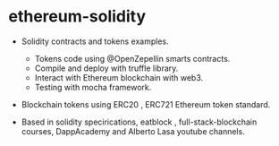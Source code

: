 # ethereum-solidity

- Solidity contracts and tokens examples.
  - Tokens code using @OpenZepellin smarts contracts.
  - Compile and deploy with truffle library. 
  - Interact with Ethereum blockchain with web3.
  - Testing with mocha framework.

- Blockchain tokens using ERC20 , ERC721 Ethereum token standard.
- Based in solidity specirications, eatblock , full-stack-blockchain courses,
  DappAcademy and Alberto Lasa youtube channels.


